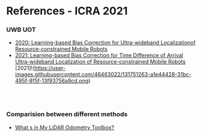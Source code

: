 # References - ICRA 2021

<!---
Started to write on Sep 1 2021
Jungwon
-->


### UWB UOT

- [2020: Learning-based Bias Correction for Ultra-wideband Localizationof Resource-constrained Mobile Robots ](https://arxiv.org/abs/2003.09371)
- [2021: Learning-based Bias Correction for Time Difference of Arrival Ultra-wideband Localization of Resource-constrained Mobile Robots ](https://arxiv.org/abs/2103.01885)
[2021]!(https://user-images.githubusercontent.com/46463022/131751263-a1e44428-31bc-495f-8f5f-13f93756a9cd.png)




<br/>
<br/>


### Comparision between different methods
- [What s in My LiDAR Odometry Toolbox?](https://arxiv.org/abs/2103.09708)

<br/>
<br/>
